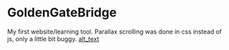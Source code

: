 # GoldenGateBridge
My first website/learning tool. Parallax scrolling was done in css instead of js, only a little bit buggy. 
[alt_text](https://github.com/alexshi0000/GoldenGateBridge/blob/master/images/screen-shot-1.png)

